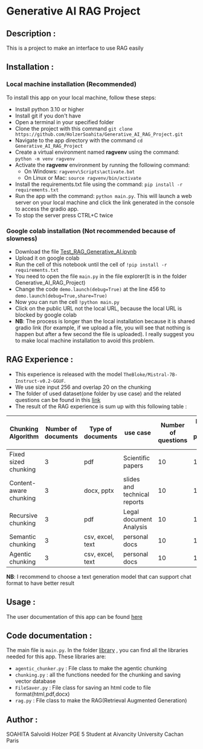 # Generative AI RAG Project

## Description :

This is a project to make an interface to use RAG easily

## Installation :

### Local machine installation (Recommended)

To install this app on your local machine, follow these steps:

- Install python 3.10 or higher
- Install git if you don't have
- Open a terminal in your specified folder
- Clone the project with this command ``git clone https://github.com/HolzerSoahita/Generative_AI_RAG_Project.git``
- Navigate to the app directory with the command ``cd Generative_AI_RAG_Project``
- Create a virtual environment named **ragvenv** using the command: ``python -m venv ragvenv``
- Activate the **ragvenv** environment by running the following command:
  - On Windows: ``ragvenv\Scripts\activate.bat``
  - On Linux or Mac: ``source ragvenv/bin/activate``
- Install the requirements.txt file using the command: ``pip install -r requirements.txt``
- Run the app with the command: ``python main.py``. This will launch a web server on your local machine and click the link generated in the console to access the gradio app.
- To stop the server press CTRL+C twice

### Google colab installation (Not recommended because of slowness)

- Download the file [Test_RAG_Generative_AI.ipynb](Test_RAG_Generative_AI.ipynb)
- Upload it on google colab
- Run the cell of this notebook until the cell of ``!pip install -r requirements.txt``
- You need to open the file ``main.py`` in the file explorer(It is in the folder Generative_AI_RAG_Project)
- Change the code ``demo.launch(debug=True)`` at the line 456 to ``demo.launch(debug=True,share=True)``
- Now you can run the cell ``!python main.py``
- Click on the public URL not the local URL, because the local URL is blocked by google colab
- **NB**: The process is longer than the local installation because it is shared gradio link (for example, if we upload a file, you will see that nothing is happen but after a few second the file is uploaded). I really suggest you to make local machine installation to avoid this problem.

## RAG Experience :

* This experience is released with the model ``TheBloke/Mistral-7B-Instruct-v0.2-GGUF``.
* We use size input 256 and overlap 20 on the chunking
* The folder of used dataset(one folder by use case) and the related questions can be found in this [link](dataset_example)
* The result of the RAG experience is sum up with this following table :

| Chunking Algorithm     | Number of documents | Type of documents | use case                     | Number of questions | Number of true predicted values |
| ---------------------- | ------------------- | ----------------- | ---------------------------- | ------------------- | ------------------------------- |
| Fixed sized chunking   | 3                   | pdf               | Scientific papers            | 10                  | 10                              |
| Content-aware chunking | 3                   | docx, pptx        | slides and technical reports | 10                  | 10                              |
| Recursive chunking     | 3                   | pdf               | Legal document Analysis      | 10                  | 10                              |
| Semantic chunking      | 3                   | csv, excel, text  | personal docs                | 10                  | 10                              |
| Agentic chunking       | 3                   | csv, excel, text  | personal docs                | 10                  | 10                              |

**NB**: I recommend to choose a text generation model that can support chat format to have better result

## Usage :

The user documentation of this app can be found [here](user_documentation.pdf)

## Code documentation :

The main file is `main.py`.
In the folder [library](library) , you can find all the libraries needed for this app. These libraries are:

- `agentic_chunker.py` : File class to make the agentic chunking
- `chunking.py` : all the functions needed for the chunking and saving vector database
- `FileSaver.py` : File class for saving an html code to file format(html,pdf,docx)
- `rag.py` : File class to make the RAG(Retrieval Augmented Generation)

## Author :

SOAHITA Salvoldi Holzer
PGE 5 Student at Aivancity University Cachan Paris

